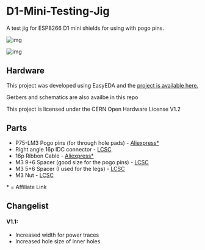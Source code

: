 # D1-Mini-Testing-Jig
A test jig for ESP8266 D1 mini shields for using with pogo pins.

![img](https://i.imgur.com/SXdKwkn.png?1)

![img](https://i.imgur.com/pWJQMGF.png?1)

## Hardware 

This project was developed using EasyEDA and the [project is available here.](https://easyeda.com/ecenuig/d1-mini-testing-jig)

Gerbers and schematics are also availbe in this repo

This project is licensed under the CERN Open Hardware License V1.2

## Parts

- P75-LM3 Pogo pins (for through hole pads) - [Aliexpress\*](https://s.click.aliexpress.com/e/_d75ommo)
- Right angle 16p IDC connector - [LCSC](https://lcsc.com/product-detail/IDC-Connectors_BOOMELE-Boom-Precision-Elec-C9142_C9142.html)
- 16p Ribbon Cable - [Aliexpress\*](https://s.click.aliexpress.com/e/_dXSWn8u)
- M3 9+6 Spacer (good size for the pogo pins) - [LCSC](https://lcsc.com/product-detail/Studs_Made-in-China-M3-9-6_C79822.html)
- M3 5+6 Spacer (I used for the legs) - [LCSC](https://lcsc.com/product-detail/Studs_Made-in-China-C87703_C87703.html)
- M3 Nut - [LCSC](https://lcsc.com/product-detail/Screw_Made-in-China-Made-in-China-M3Nuts-6Angle-stainless-steel_C24866.html)

\* = Affiliate Link

## Changelist

#### V1.1:
- Increased width for power traces
- Increased hole size of inner holes
